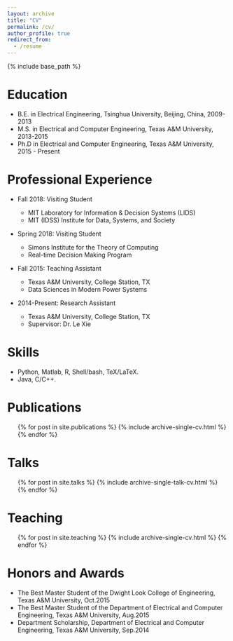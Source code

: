 ```yaml
---
layout: archive
title: "CV"
permalink: /cv/
author_profile: true
redirect_from:
  - /resume
---
```


{% include base_path %}

Education
======
* B.E. in Electrical Engineering, Tsinghua University, Beijing, China, 2009-2013
* M.S. in Electrical and Computer Engineering, Texas A&M University, 2013-2015
* Ph.D in Electrical and Computer Engineering, Texas A&M University, 2015 - Present

Professional Experience
======
* Fall 2018: Visiting Student
  * MIT Laboratory for Information & Decision Systems (LIDS)
  * MIT (IDSS) Institute for Data, Systems, and Society

* Spring 2018: Visiting Student
  * Simons Institute for the Theory of Computing
  * Real-time Decision Making Program

* Fall 2015: Teaching Assistant
  * Texas A&M University, College Station, TX
  * Data Sciences in Modern Power Systems

* 2014-Present: Research Assistant
  * Texas A&M University, College Station, TX
  * Supervisor: Dr. Le Xie
  
Skills
======
* Python, Matlab, R, Shell/bash, TeX/LaTeX.
* Java, C/C++.

Publications
======
  <ul>{% for post in site.publications %}
    {% include archive-single-cv.html %}
  {% endfor %}</ul>
  
Talks
======
  <ul>{% for post in site.talks %}
    {% include archive-single-talk-cv.html %}
  {% endfor %}</ul>
  
Teaching
======
  <ul>{% for post in site.teaching %}
    {% include archive-single-cv.html %}
  {% endfor %}</ul>
  
Honors and Awards
=====
* The Best Master Student of the Dwight Look College of Engineering, Texas A&M University, Oct.2015
* The Best Master Student of the Department of Electrical and Computer Engineering, Texas A&M University, Aug.2015
* Department Scholarship, Department of Electrical and Computer Engineering, Texas A&M University, Sep.2014